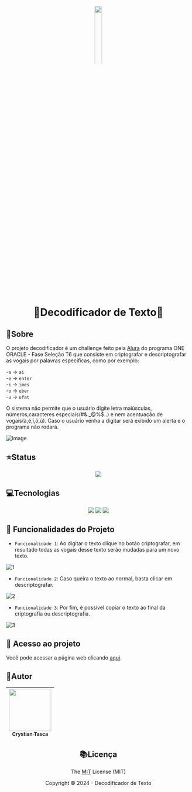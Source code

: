

<div align="center">
 <img width="20%" src="https://github.com/Legolas-2023/Decodificador/assets/151743336/ba9f13d8-1755-4e5e-8780-03106f47a38f">

<h1>
  
  **:closed_lock_with_key:Decodificador de Texto:closed_lock_with_key:**
  
</h1>
</div>

## :bookmark_tabs:Sobre
  <p>
   
   O projeto decodificador é um challenge feito pela [Alura](https://www.alura.com.br) do programa ONE ORACLE - Fase Seleção T6 que consiste em criptografar e descriptografar as vogais por palavras específicas, como por exemplo:

  </p>

<div>
  
  -`a` -> `ai` <br>
  -`e` -> `enter` <br>
  -`i` -> `imes` <br>
  -`o` -> `ober` <br>
  -`u` -> `ufat` 

</div>

<p>
  
  O sistema não permite que o usuário digite letra maiúsculas, números,caracteres especiais(#&._@%$..) e nem acentuação de vogais(à,é,í,ô,ú). Caso o usuário venha a digitar será exibido um alerta e o programa não rodará.
</p>

![image](https://github.com/Legolas-2023/Decodificador/assets/151743336/02d1a122-850b-4bdb-ae1c-7d3bb8274203)

## :star:Status
<div align="center">

<img src="https://img.shields.io/badge/FINALIZADO-green?style=flat&label=STATUS&labelColor=black">

</div>

## :computer:Tecnologias
<div align="center">

<img src="https://img.shields.io/badge/HTML5-%23E34F26?style=for-the-badge&logo=html5&labelColor=black">

<img src="https://img.shields.io/badge/CSS3-black?style=for-the-badge&logo=css3&labelColor=%231572B6">

<img src="https://img.shields.io/badge/JavaScript-%23F7DF1E?style=for-the-badge&logo=javascript&logoColor=%23F7DF1E&labelColor=black">

</div>

## :hammer: Funcionalidades do Projeto
- `Funcionalidade 1`: Ao digitar o texto clique no botão criptografar, em resultado todas as vogais desse texto serão mudadas para um novo texto.

![1](https://github.com/Legolas-2023/Decodificador/assets/151743336/006f4ee4-83c5-42cb-a8c4-211acf6f0937)


- `Funcionalidade 2`: Caso queira o texto ao normal, basta clicar em descriptografar.

![2](https://github.com/Legolas-2023/Decodificador/assets/151743336/457627a0-957a-4f00-a5ce-207616582689)

- `Funcionalidade 3`: Por fim, é possível copiar o texto ao final da criptografia ou descriptografia.

![3](https://github.com/Legolas-2023/Decodificador/assets/151743336/92873288-6cd2-45af-9e6c-77b85fba8b97)
  
## 📁 Acesso ao projeto
Você pode acessar a página web clicando [aqui](https://decodificador-gilt.vercel.app).

## :bust_in_silhouette:Autor

| [<img loading="lazy" src="https://avatars.githubusercontent.com/u/151743336?s=400&u=d8307a26ed9672d44b55295e016a1c097809dd18&v=4" width=115><br><sub>Crystian Tasca</sub>](https://github.com/Legolas-2023) |
| :---: |

<div align="center">
 
 ## :books:Licença

 The [MIT](https://github.com/Legolas-2023/Decodificador/blob/main/LICENSE) License (MIT)

Copyright ©️ 2024 - Decodificador de Texto
</div>
